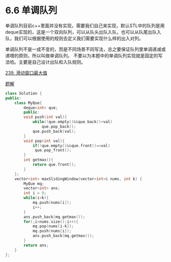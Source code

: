 # 6.6 单调队列

单调队列目前c++里面并没有实现，需要我们自己来实现，默认STL中的队列是用deque实现的，这是一个双向队列，可以从队头出队入队，也可以从队尾出队入队，我们可以根据使用的规则去定义我们需要实现什么样的出入对列。

单调队列不是一成不变的，而是不同场景不同写法，总之要保证队列里单调递减或递增的原则，所以叫做单调队列。 不要以为本题中的单调队列实现就是固定的写法哈。主要是自己设计出队和入队规则。

[239. 滑动窗口最大值](https://leetcode.cn/problems/sliding-window-maximum/)

[题解](https://programmercarl.com/0239.%E6%BB%91%E5%8A%A8%E7%AA%97%E5%8F%A3%E6%9C%80%E5%A4%A7%E5%80%BC.html#%E6%80%9D%E8%B7%AF)

```cpp
class Solution {
public:
    class MyQue{
        deque<int> que;
        public:
        void push(int val){
            while(!que.empty()&&que.back()<val)
                que.pop_back();
            que.push_back(val);
        }
        void pop(int val){
            if(!que.empty()&&que.front()==val)
             que.pop_front();
        }
        int getmax(){
            return que.front();
        }
    };
    vector<int> maxSlidingWindow(vector<int>& nums, int k) {
        MyQue mq;
        vector<int> ans;
        int i = 0;
        while(i<k){
            mq.push(nums[i]);
            i++;
        }
        ans.push_back(mq.getmax());
        for(;i<nums.size();i++){
            mq.pop(nums[i-k]);
            mq.push(nums[i]);
            ans.push_back(mq.getmax());
        }
        return ans;
    }
};
```
